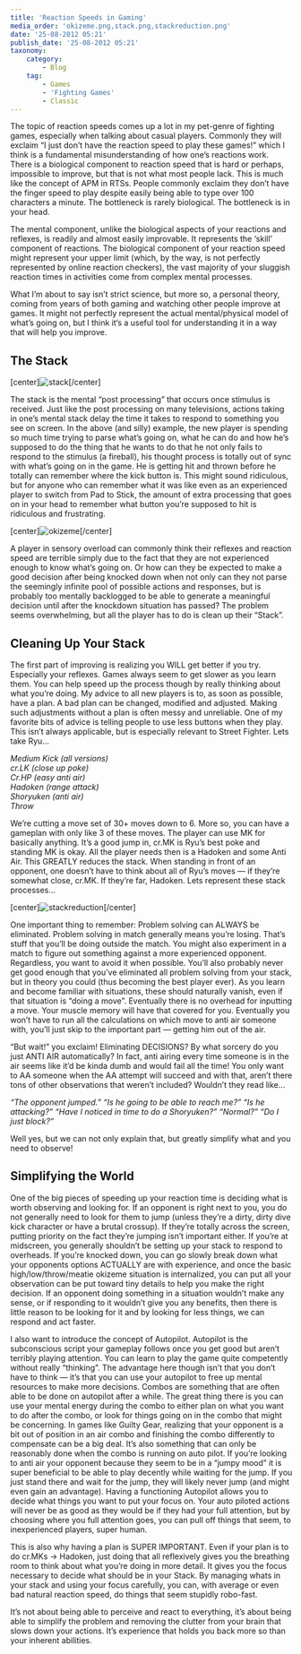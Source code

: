 ```yaml
---
title: 'Reaction Speeds in Gaming'
media_order: 'okizeme.png,stack.png,stackreduction.png'
date: '25-08-2012 05:21'
publish_date: '25-08-2012 05:21'
taxonomy:
    category:
        - Blog
    tag:
        - Games
        - 'Fighting Games'
        - Classic
---
```


The topic of reaction speeds comes up a lot in my pet-genre of fighting games, especially when talking about casual players. Commonly they will exclaim “I just don’t have the reaction speed to play these games!” which I think is a fundamental misunderstanding of how one’s reactions work. There is a biological component to reaction speed that is hard or perhaps, impossible to improve, but that is not what most people lack. This is much like the concept of APM in RTSs. People commonly exclaim they don’t have the finger speed to play despite easily being able to type over 100 characters a minute. The bottleneck is rarely biological. The bottleneck is in your head.

The mental component, unlike the biological aspects of your reactions and reflexes, is readily and almost easily improvable. It represents the ‘skill’ component of reactions. The biological component of your reaction speed might represent your upper limit (which, by the way, is not perfectly represented by online reaction checkers), the vast majority of your sluggish reaction times in activities come from complex mental processes.

What I’m about to say isn’t strict science, but more so, a personal theory, coming from years of both gaming and watching other people improve at games. It might not perfectly represent the actual mental/physical model of what’s going on, but I think it’s a useful tool for understanding it in a way that will help you improve.

The Stack
---------
[center]![stack](stack.png "stack")[/center]

The stack is the mental “post processing” that occurs once stimulus is received. Just like the post processing on many televisions, actions taking in one’s mental stack delay the time it takes to respond to something you see on screen. In the above (and silly) example, the new player is spending so much time trying to parse what’s going on, what he can do and how he’s supposed to do the thing that he wants to do that he not only fails to respond to the stimulus (a fireball), his thought process is totally out of sync with what’s going on in the game. He is getting hit and thrown before he totally can remember where the kick button is. This might sound ridiculous, but for anyone who can remember what it was like even as an experienced player to switch from Pad to Stick, the amount of extra processing that goes on in your head to remember what button you’re supposed to hit is ridiculous and frustrating.

[center]![okizeme](okizeme.png "okizeme")[/center]

A player in sensory overload can commonly think their reflexes and reaction speed are terrible simply due to the fact that they are not experienced enough to know what’s going on. Or how can they be expected to make a good decision after being knocked down when not only can they not parse the seemingly infinite pool of possible actions and responses, but is probably too mentally backlogged to be able to generate a meaningful decision until after the knockdown situation has passed? The problem seems overwhelming, but all the player has to do is clean up their “Stack”.

Cleaning Up Your Stack
----------------------

The first part of improving is realizing you WILL get better if you try. Especially your reflexes. Games always seem to get slower as you learn them. You can help speed up the process though by really thinking about what you’re doing. My advice to all new players is to, as soon as possible, have a plan. A bad plan can be changed, modified and adjusted. Making such adjustments without a plan is often messy and unreliable. One of my favorite bits of advice is telling people to use less buttons when they play. This isn’t always applicable, but is especially relevant to Street Fighter. Lets take Ryu…

_Medium Kick (all versions)  
cr.LK (close up poke)  
Cr.HP (easy anti air)  
Hadoken (range attack)  
Shoryuken (anti air)  
Throw_

We’re cutting a move set of 30+ moves down to 6. More so, you can have a gameplan with only like 3 of these moves. The player can use MK for basically anything. It’s a good jump in, cr.MK is Ryu’s best poke and standing MK is okay. All the player needs then is a Hadoken and some Anti Air. This GREATLY reduces the stack. When standing in front of an opponent, one doesn’t have to think about all of Ryu’s moves — if they’re somewhat close, cr.MK. If they’re far, Hadoken. Lets represent these stack processes…

[center]![stackreduction](stackreduction.png "stackreduction")[/center]

One important thing to remember: Problem solving can ALWAYS be eliminated. Problem solving in match generally means you’re losing. That’s stuff that you’ll be doing outside the match. You might also experiment in a match to figure out something against a more experienced opponent. Regardless, you want to avoid it when possible. You’ll also probably never get good enough that you’ve eliminated all problem solving from your stack, but in theory you could (thus becoming the best player ever). As you learn and become familiar with situations, these should naturally vanish, even if that situation is “doing a move”. Eventually there is no overhead for inputting a move. Your muscle memory will have that covered for you. Eventually you won’t have to run all the calculations on which move to anti air someone with, you’ll just skip to the important part — getting him out of the air.

“But wait!” you exclaim! Eliminating DECISIONS? By what sorcery do you just ANTI AIR automatically? In fact, anti airing every time someone is in the air seems like it’d be kinda dumb and would fail all the time! You only want to AA someone when the AA attempt will succeed and with that, aren’t there tons of other observations that weren’t included? Wouldn’t they read like…

_“The opponent jumped.” “Is he going to be able to reach me?” “Is he attacking?” “Have I noticed in time to do a Shoryuken?” “Normal?” “Do I just block?”_

Well yes, but we can not only explain that, but greatly simplify what and you need to observe!

Simplifying the World
---------------------

One of the big pieces of speeding up your reaction time is deciding what is worth observing and looking for. If an opponent is right next to you, you do not generally need to look for them to jump (unless they’re a dirty, dirty dive kick character or have a brutal crossup). If they’re totally across the screen, putting priority on the fact they’re jumping isn’t important either. If you’re at midscreen, you generally shouldn’t be setting up your stack to respond to overheads. If you’re knocked down, you can go slowly break down what your opponents options ACTUALLY are with experience, and once the basic high/low/throw/meatie okizeme situation is internalized, you can put all your observation can be put toward tiny details to help you make the right decision. If an opponent doing something in a situation wouldn’t make any sense, or if responding to it wouldn’t give you any benefits, then there is little reason to be looking for it and by looking for less things, we can respond and act faster.

I also want to introduce the concept of Autopilot. Autopilot is the subconscious script your gameplay follows once you get good but aren’t terribly playing attention. You can learn to play the game quite competently without really “thinking”. The advantage here though isn’t that you don’t have to think — it’s that you can use your autopilot to free up mental resources to make more decisions. Combos are something that are often able to be done on autopilot after a while. The great thing there is you can use your mental energy during the combo to either plan on what you want to do after the combo, or look for things going on in the combo that might be concerning. In games like Guilty Gear, realizing that your opponent is a bit out of position in an air combo and finishing the combo differently to compensate can be a big deal. It’s also something that can only be reasonably done when the combo is running on auto pilot. If you’re looking to anti air your opponent because they seem to be in a “jumpy mood” it is super beneficial to be able to play decently while waiting for the jump. If you just stand there and wait for the jump, they will likely never jump (and might even gain an advantage). Having a functioning Autopilot allows you to decide what things you want to put your focus on. Your auto piloted actions will never be as good as they would be if they had your full attention, but by choosing where you full attention goes, you can pull off things that seem, to inexperienced players, super human.

This is also why having a plan is SUPER IMPORTANT. Even if your plan is to do cr.MKs -> Hadoken, just doing that all reflexively gives you the breathing room to think about what you’re doing in more detail. It gives you the focus necessary to decide what should be in your Stack. By managing whats in your stack and using your focus carefully, you can, with average or even bad natural reaction speed, do things that seem stupidly robo-fast.

It’s not about being able to perceive and react to everything, it’s about being able to simplify the problem and removing the clutter from your brain that slows down your actions. It’s experience that holds you back more so than your inherent abilities.